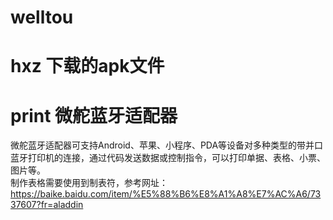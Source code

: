 # welltou
# hxz 下载的apk文件<br>
# print 微舵蓝牙适配器<br>
微舵蓝牙适配器可支持Android、苹果、小程序、PDA等设备对多种类型的带并口蓝牙打印机的连接，通过代码发送数据或控制指令，可以打印单据、表格、小票、图片等。<br>
制作表格需要使用到制表符，参考网址：https://baike.baidu.com/item/%E5%88%B6%E8%A1%A8%E7%AC%A6/7337607?fr=aladdin
